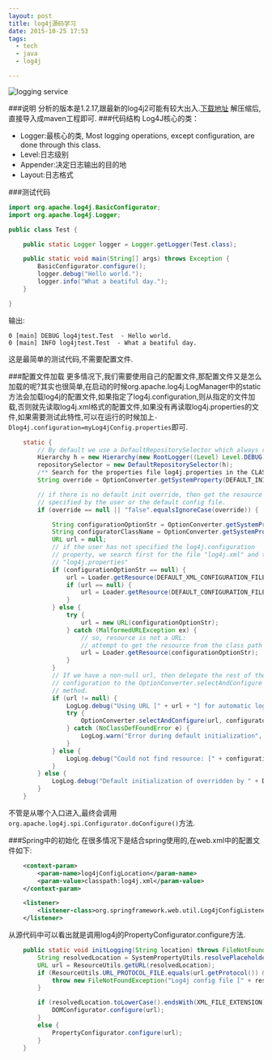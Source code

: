 ```yaml
---
layout: post
title: log4j源码学习
date: 2015-10-25 17:53
tags:
  - tech
  - java
  - log4j

---
```


![logging service](https://logging.apache.org/log4j/1.2/images/ls-logo.jpg)

###说明
分析的版本是1.2.17,跟最新的log4j2可能有较大出入.[下载地址](https://logging.apache.org/log4j/1.2/download.html)
解压缩后,直接导入成maven工程即可. 
###代码结构
Log4J核心的类：

- Logger:最核心的类, Most logging operations, except configuration, are done through this class.
- Level:日志级别
- Appender:决定日志输出的目的地
- Layout:日志格式

###测试代码
```java
import org.apache.log4j.BasicConfigurator;
import org.apache.log4j.Logger;

public class Test {

    public static Logger logger = Logger.getLogger(Test.class);

    public static void main(String[] args) throws Exception {
        BasicConfigurator.configure();
        logger.debug("Hello world.");
        logger.info("What a beatiful day.");
    }

}

```

输出:

```
0 [main] DEBUG log4jtest.Test  - Hello world.
0 [main] INFO log4jtest.Test  - What a beatiful day.
```
这是最简单的测试代码,不需要配置文件.

###配置文件加载
更多情况下,我们需要使用自己的配置文件,那配置文件又是怎么加载的呢?其实也很简单,在启动的时候org.apache.log4j.LogManager中的static方法会加载log4j的配置文件,如果指定了log4j.configuration,则从指定的文件加载,否则就先读取log4j.xml格式的配置文件,如果没有再读取log4j.properties的文件,如果需要测试此特性,可以在运行的时候加上`-Dlog4j.configuration=myLog4jConfig.properties`即可.  

```java
    static {
        // By default we use a DefaultRepositorySelector which always returns 'h'.
        Hierarchy h = new Hierarchy(new RootLogger((Level) Level.DEBUG));
        repositorySelector = new DefaultRepositorySelector(h);
        /** Search for the properties file log4j.properties in the CLASSPATH. */
        String override = OptionConverter.getSystemProperty(DEFAULT_INIT_OVERRIDE_KEY, null);

        // if there is no default init override, then get the resource
        // specified by the user or the default config file.
        if (override == null || "false".equalsIgnoreCase(override)) {

            String configurationOptionStr = OptionConverter.getSystemProperty(DEFAULT_CONFIGURATION_KEY, null);
            String configuratorClassName = OptionConverter.getSystemProperty(CONFIGURATOR_CLASS_KEY, null);
            URL url = null;
            // if the user has not specified the log4j.configuration
            // property, we search first for the file "log4j.xml" and then
            // "log4j.properties"
            if (configurationOptionStr == null) {
                url = Loader.getResource(DEFAULT_XML_CONFIGURATION_FILE);
                if (url == null) {
                    url = Loader.getResource(DEFAULT_CONFIGURATION_FILE);
                }
            } else {
                try {
                    url = new URL(configurationOptionStr);
                } catch (MalformedURLException ex) {
                    // so, resource is not a URL:
                    // attempt to get the resource from the class path
                    url = Loader.getResource(configurationOptionStr);
                }
            }
            // If we have a non-null url, then delegate the rest of the
            // configuration to the OptionConverter.selectAndConfigure
            // method.
            if (url != null) {
                LogLog.debug("Using URL [" + url + "] for automatic log4j configuration.");
                try {
                    OptionConverter.selectAndConfigure(url, configuratorClassName, LogManager.getLoggerRepository());
                } catch (NoClassDefFoundError e) {
                    LogLog.warn("Error during default initialization", e);
                }
            } else {
                LogLog.debug("Could not find resource: [" + configurationOptionStr + "].");
            }
        } else {
            LogLog.debug("Default initialization of overridden by " + DEFAULT_INIT_OVERRIDE_KEY + "property.");
        }
    }
```

不管是从哪个入口进入,最终会调用`org.apache.log4j.spi.Configurator.doConfigure()`方法.


###Spring中的初始化
在很多情况下是结合spring使用的,在web.xml中的配置文件如下:

```xml
	<context-param>
		<param-name>log4jConfigLocation</param-name>
		<param-value>classpath:log4j.xml</param-value>
	</context-param>

	<listener>
		<listener-class>org.springframework.web.util.Log4jConfigListener</listener-class>
	</listener>
```

从源代码中可以看出就是调用log4j的PropertyConfigurator.configure方法.  

```java
	public static void initLogging(String location) throws FileNotFoundException {
		String resolvedLocation = SystemPropertyUtils.resolvePlaceholders(location);
		URL url = ResourceUtils.getURL(resolvedLocation);
		if (ResourceUtils.URL_PROTOCOL_FILE.equals(url.getProtocol()) && !ResourceUtils.getFile(url).exists()) {
			throw new FileNotFoundException("Log4j config file [" + resolvedLocation + "] not found");
		}

		if (resolvedLocation.toLowerCase().endsWith(XML_FILE_EXTENSION)) {
			DOMConfigurator.configure(url);
		}
		else {
			PropertyConfigurator.configure(url);
		}
	}
```
